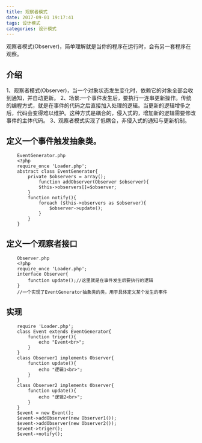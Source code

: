 ```yaml
---
title: 观察者模式
date: 2017-09-01 19:17:41
tags: 设计模式
categories: 设计模式
---
```

观察者模式(Observer)，简单理解就是当你的程序在运行时，会有另一套程序在观察。

<!-- more -->

##	介绍
1、观察者模式(Observer)，当一个对象状态发生变化时，依赖它的对象全部会收到通知，并自动更新。 
2、场景:一个事件发生后，要执行一连串更新操作。传统的编程方式，就是在事件的代码之后直接加入处理的逻辑。当更新的逻辑增多之后，代码会变得难以维护。这种方式是耦合的，侵入式的，增加新的逻辑需要修改事件的主体代码。 
3、观察者模式实现了低耦合，非侵入式的通知与更新机制。  

##	定义一个事件触发抽象类。
```
	EventGenerator.php
	<?php
	require_once 'Loader.php';
	abstract class EventGenerator{
	    private $observers = array();
	        function addObserver(Observer $observer){
	        $this->observers[]=$observer;
	    }
	    function notify(){
	        foreach ($this->observers as $observer){
	            $observer->update();
	        }
	    }
	}
```
##	定义一个观察者接口
```
	Observer.php
	<?php
	require_once 'Loader.php';
	interface Observer{
	    function update();//这里就是在事件发生后要执行的逻辑
	}
	//一个实现了EventGenerator抽象类的类，用于具体定义某个发生的事件
```
##	实现
```
	require 'Loader.php';
	class Event extends EventGenerator{
	    function triger(){
	        echo "Event<br>";
	    }
	}
	class Observer1 implements Observer{
	    function update(){
	        echo "逻辑1<br>";
	    }
	}
	class Observer2 implements Observer{
	    function update(){
	        echo "逻辑2<br>";
	    }
	}
	$event = new Event();
	$event->addObserver(new Observer1());
	$event->addObserver(new Observer2());
	$event->triger();
	$event->notify();
```